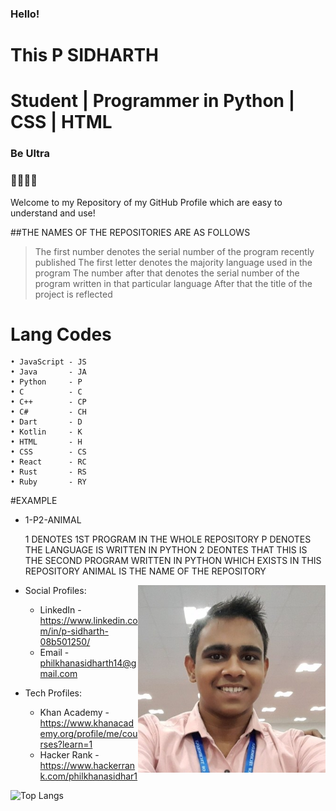 ### Hello!
# This P SIDHARTH 
# Student | Programmer in Python | CSS | HTML
### Be Ultra
### 🧑‍💻🇮🇳 

Welcome to my Repository of my GitHub Profile
which are easy to understand and use!

##THE NAMES OF THE REPOSITORIES ARE AS FOLLOWS
  > The first number denotes the serial number of the program recently published
  > The first letter denotes the majority language used in the program
  > The number after that denotes the serial number of the program written in that particular language
  > After that the title of the project is reflected
  
  # Lang Codes
  
    • JavaScript - JS
    • Java       - JA
    • Python     - P
    • C          - C
    • C++        - CP
    • C#         - CH
    • Dart       - D
    • Kotlin     - K
    • HTML       - H
    • CSS        - CS
    • React      - RC
    • Rust       - RS
    • Ruby       - RY
    
  
  #EXAMPLE
  - 1-P2-ANIMAL
  
    1 DENOTES 1ST PROGRAM IN THE WHOLE REPOSITORY
    P DENOTES THE LANGUAGE IS WRITTEN IN PYTHON
    2 DEONTES THAT THIS IS THE SECOND PROGRAM WRITTEN IN PYTHON WHICH EXISTS IN THIS REPOSITORY
    ANIMAL IS THE NAME OF THE REPOSITORY

<img align="right" width="300" height="300" src="1663406460220.jpeg">

- Social Profiles: 
  - LinkedIn - https://www.linkedin.com/in/p-sidharth-08b501250/
  - Email    - philkhanasidharth14@gmail.com
  
- Tech Profiles:
  - Khan Academy - https://www.khanacademy.org/profile/me/courses?learn=1
  - Hacker Rank - https://www.hackerrank.com/philkhanasidhar1
  

 ![Top Langs](https://github-readme-stats.vercel.app/api/top-langs/?username=psidh&hide=asp&langs_count=10&border_radius=32&bg_color=30,e96443,904e95&title_color=ffffff&text_color=ffffff&icon_color=ffffff&java=ffffff)
